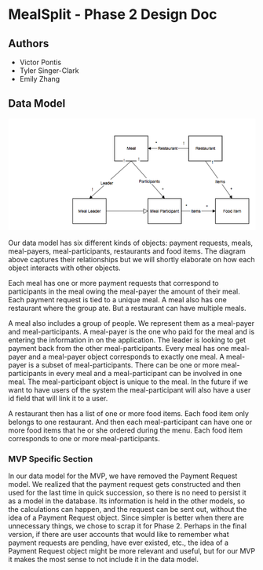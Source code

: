 MealSplit - Phase 2 Design Doc
==============================
Authors
-------
+ Victor Pontis
+ Tyler Singer-Clark
+ Emily Zhang

Data Model
----------
![Phase 2 Data Model](phase_2_data_model.png)

Our data model has six different kinds of objects: payment requests, meals, meal-payers, meal-participants, restaurants and food items. The diagram above captures their relationships but we will shortly elaborate on how each object interacts with other objects. 

Each meal has one or more payment requests that correspond to participants in the meal owing the meal-payer the amount of their meal. Each payment request is tied to a unique meal. A meal also has one restaurant where the group ate. But a restaurant can have multiple meals. 

A meal also includes a group of people. We represent them as a meal-payer and meal-participants. A meal-payer is the one who paid for the meal and is entering the information in on the application. The leader is looking to get payment back from the other meal-participants. Every meal has one meal-payer and a meal-payer object corresponds to exactly one meal. A meal-payer is a subset of meal-participants. There can be one or more meal-participants in every meal and a meal-participant can be involved in one meal. The meal-participant object is unique to the meal. In the future if we want to have users of the system the meal-participant will also have a user id field that will link it to a user. 

A restaurant then has a list of one or more food items. Each food item only belongs to one restaurant. And then each meal-participant can have one or more food items that he or she ordered during the menu. Each food item corresponds to one or more meal-participants. 

### MVP Specific Section
In our data model for the MVP, we have removed the Payment Request model. We realized that the payment request gets constructed and then used for the last time in quick succession, so there is no need to persist it as a model in the database. Its information is held in the other models, so the calculations can happen, and the request can be sent out, without the idea of a Payment Request object. Since simpler is better when there are unnecessary things, we chose to scrap it for Phase 2. Perhaps in the final version, if there are user accounts that would like to remember what payment requests are pending, have ever existed, etc., the idea of a Payment Request object might be more relevant and useful, but for our MVP it makes the most sense to not include it in the data model.
